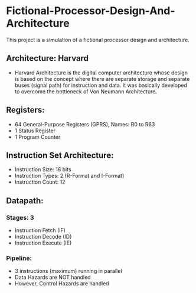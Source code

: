 # Fictional-Processor-Design-And-Architecture
This project is a simulation of a fictional processor design and architecture.

## Architecture: Harvard
- Harvard Architecture is the digital computer architecture whose design is based on the concept
where there are separate storage and separate buses (signal path) for instruction and
data. It was basically developed to overcome the bottleneck of Von Neumann Architecture.
## Registers:
- 64 General-Purpose Registers (GPRS), Names: R0 to R63
- 1 Status Register
- 1 Program Counter
## Instruction Set Architecture:
- Instruction Size: 16 bits
- Instruction Types: 2 (R-Format and I-Format)
- Instruction Count: 12
## Datapath:
### Stages: 3
- Instruction Fetch (IF)
- Instruction Decode (ID)
- Instruction Execute (IE)
### Pipeline: 
- 3 instructions (maximum) running in parallel
- Data Hazards are NOT handled
- However, Control Hazards are handled
